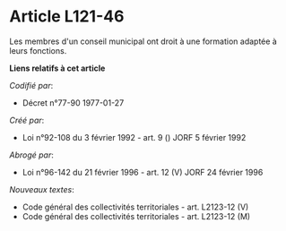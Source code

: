 # Article L121-46

Les membres d'un conseil municipal ont droit à une formation adaptée à leurs fonctions.

**Liens relatifs à cet article**

_Codifié par_:

  - Décret n°77-90 1977-01-27

_Créé par_:

  - Loi n°92-108 du 3 février 1992 - art. 9 () JORF 5 février 1992

_Abrogé par_:

  - Loi n°96-142 du 21 février 1996 - art. 12 (V) JORF 24 février 1996

_Nouveaux textes_:

  - Code général des collectivités territoriales - art. L2123-12 (V)
  - Code général des collectivités territoriales - art. L2123-12 (M)
